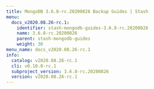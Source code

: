 ```yaml
---
title: MongoDB 3.6.8-rc.20200826 Backup Guides | Stash
menu:
  docs_v2020.08.26-rc.1:
    identifier: stash-mongodb-guides-3.6.8-rc.20200826
    name: 3.6.8-rc.20200826
    parent: stash-mongodb-guides
    weight: 30
menu_name: docs_v2020.08.26-rc.1
info:
  catalog: v2020.08.26-rc.1
  cli: v0.10.0-rc.1
  subproject_version: 3.6.8-rc.20200826
  version: v2020.08.26-rc.1
---
```


